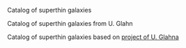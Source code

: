 Catalog of superthin galaxies

Catalog of superthin galaxies from U. Glahn

Catalog of superthin galaxies based on [project of U. Glahna](http://www.deepsky-visuell.de/Projekte/SuperthinG.htm)
